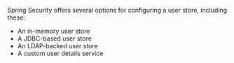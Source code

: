 Spring Security offers several options for configuring a user store, including these:
- An in-memory user store
- A JDBC-based user store
- An LDAP-backed user store 
- A custom user details service
